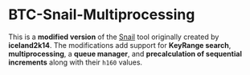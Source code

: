 # BTC-Snail-Multiprocessing
This is a **modified version** of the [Snail](https://github.com/iceland2k14/snail) tool originally created by **iceland2k14**. The modifications add support for **KeyRange search**, **multiprocessing**, a **queue manager**, and **precalculation of sequential increments** along with their `h160` values.
